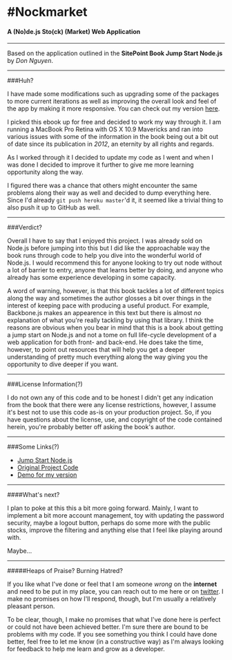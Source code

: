 #Nockmarket
===
#### A (**No**)de.js Sto(**ck**) (**Market**) Web Application
---

Based on the application outlined in the **SitePoint Book Jump Start Node.js** by *Don Nguyen*.

---

###Huh?

I have made some modifications such as upgrading some of the packages to more current iterations as well as improving the overall look and feel of the app by making it more responsive. You can check out my version [here](http://fskirschbaum-nockmarket.herokuapp.com).

I picked this ebook up for free and decided to work my way through it. I am running a MacBook Pro Retina with OS X 10.9 Mavericks and ran into various issues with some of the information in the book being out a bit out of date since its publication in *2012*, an eternity by all rights and regards.

As I worked through it I decided to update my code as I went and when I was done I decided to improve it further to give me more learning opportunity along the way.

I figured there was a chance that others might encounter the same problems along their way as well and decided to dump everything here. Since I'd already `git push heroku master`'d it, it seemed like a trivial thing to also push it up to GitHub as well. 

---

###Verdict?

Overall I have to say that I enjoyed this project. I was already sold on Node.js before jumping into this but I did like the approachable way the book runs through code to help you dive into the wonderful world of Node.js. I would recommend this for anyone looking to try out node without a lot of barrier to entry, anyone that learns better by doing, and anyone who already has some experience developing in some capacity.

A word of warning, however, is that this book tackles a lot of different topics along the way and sometimes the author glosses a bit over things in the interest of keeping pace with producing a useful product. For example, Backbone.js makes an appearence in this text but there is almost *no* explanation of what you're really tackling by using that library. I think the reasons are obvious when you bear in mind that this is a book about getting a jump start on Node.js and not a tome on full life-cycle development of a web application for both front- and back-end. He does take the time, however, to point out resources that will help you get a deeper understanding of pretty much everything along the way giving you the opportunity to dive deeper if you want.

---

###License Information(?)

I do not own any of this code and to be honest I didn't get any indication from the book that there were any license restrictions, however, I assume it's best not to use this code as-is on your production project. So, if you have questions about the license, use, and copyright of the code contained herein, you're probably better off asking the book's author.

---

###Some Links(?)

* [Jump Start Node.js](http://www.sitepoint.com/store/jump-start-node-js/)
* [Original Project Code](https://github.com/spbooks/NODEJS1)
* [Demo for my version](http://fskirschbaum-nockmarket.herokuapp.com)

---

####What's next?

I plan to poke at this this a bit more going forward. Mainly, I want to implement a bit more account management, toy with updating the password security, maybe a logout button, perhaps do some more with the public stocks, improve the filtering and anything else that I feel like playing around with.

Maybe...

---

#####Heaps of Praise? Burning Hatred?

If you like what I've done or feel that I am someone *wrong* on the **internet** and need to be put in my place, you can reach out to me here or on [twitter](https://twitter.com/fskirschbaum). I make no promises on how I'll respond, though, but I'm usually a relatively pleasant person.

To be clear, though, I make no promises that what I've done here is perfect or could not have been achieved better. I'm sure there are bound to be problems with my code. If you see something you think I could have done better, feel free to let me know (in a constructive way) as I'm always looking for feedback to help me learn and grow as a developer.

